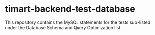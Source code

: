 # timart-backend-test-database
This repository contains the MySQL statements for the tests sub-listed under the Database Schema and Query Optimization list
